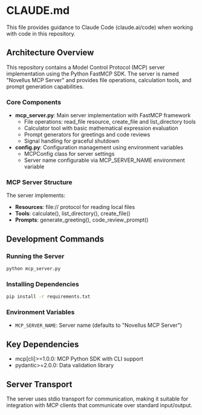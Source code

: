 # CLAUDE.md

This file provides guidance to Claude Code (claude.ai/code) when working with code in this repository.

## Architecture Overview

This repository contains a Model Control Protocol (MCP) server implementation using the Python FastMCP SDK. The server is named "Novellus MCP Server" and provides file operations, calculation tools, and prompt generation capabilities.

### Core Components

- **mcp_server.py**: Main server implementation with FastMCP framework
  - File operations: read_file resource, create_file and list_directory tools
  - Calculator tool with basic mathematical expression evaluation
  - Prompt generators for greetings and code reviews
  - Signal handling for graceful shutdown
- **config.py**: Configuration management using environment variables
  - MCPConfig class for server settings
  - Server name configurable via MCP_SERVER_NAME environment variable

### MCP Server Structure

The server implements:
- **Resources**: file:// protocol for reading local files
- **Tools**: calculate(), list_directory(), create_file()
- **Prompts**: generate_greeting(), code_review_prompt()

## Development Commands

### Running the Server
```bash
python mcp_server.py
```

### Installing Dependencies
```bash
pip install -r requirements.txt
```

### Environment Variables
- `MCP_SERVER_NAME`: Server name (defaults to "Novellus MCP Server")

## Key Dependencies

- mcp[cli]>=1.0.0: MCP Python SDK with CLI support
- pydantic>=2.0.0: Data validation library

## Server Transport

The server uses stdio transport for communication, making it suitable for integration with MCP clients that communicate over standard input/output.
